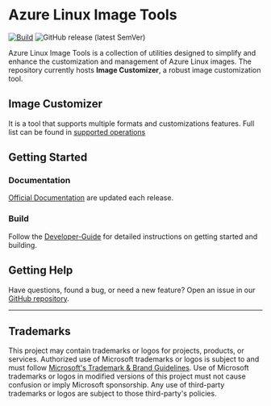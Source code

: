 # Azure Linux Image Tools

[![Build](https://github.com/microsoft/azure-linux-image-tools/actions/workflows/build-main.yml/badge.svg)](https://github.com/microsoft/azure-linux-image-tools/actions/workflows/build-main.yml)
![GitHub release (latest
SemVer)](https://img.shields.io/github/v/release/microsoft/azure-linux-image-tools?sort=semver)

Azure Linux Image Tools is a collection of utilities designed to simplify and
enhance the customization and management of Azure Linux images. The repository
currently hosts **Image Customizer**, a robust image customization tool.

## Image Customizer

It is a tool that supports multiple formats and customizations features. Full
list can be found in [supported
operations](docs/imagecustomizer/api/configuration.md)


## Getting Started

### Documentation

[Official Documentation](https://microsoft.github.io/azure-linux-image-tools/)
are updated each release.

### Build

Follow the [Developer-Guide](docs/imagecustomizer/developer-guide.md) for
detailed instructions on getting started and building.

## Getting Help

Have questions, found a bug, or need a new feature? Open an issue in our [GitHub
repository](https://github.com/microsoft/azure-linux-image-tools/issues/new?template=Blank+issue).

---

## Trademarks

This project may contain trademarks or logos for projects, products, or
services. Authorized use of Microsoft trademarks or logos is subject to and must
follow [Microsoft's Trademark & Brand
Guidelines](https://www.microsoft.com/en-us/legal/intellectualproperty/trademarks/usage/general).
Use of Microsoft trademarks or logos in modified versions of this project must
not cause confusion or imply Microsoft sponsorship. Any use of third-party
trademarks or logos are subject to those third-party's policies.
